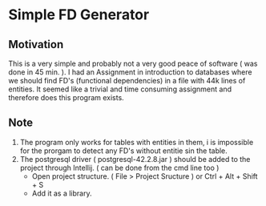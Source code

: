 # Simple FD Generator

## Motivation

This is a very simple and probably not a very good peace of software ( was done in 45 min. ).
I had an Assignment in introduction to databases where we should find FD's (functional dependencies) in a file with 44k lines of entities. It seemed like a trivial and time consuming assignment and therefore does this program exists.

## Note

1. The program only works for tables with entities in them, i is impossible for the prorgam to detect any FD's without entitie sin the table.
2. The postgresql driver ( postgresql-42.2.8.jar ) should be added to the project through Intellij. ( can be done from the cmd line too )
	- Open project structure. ( File > Project Sructure ) or Ctrl + Alt + Shift + S
	- Add it as a library.
